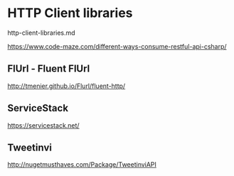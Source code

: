 # HTTP Client libraries

http-client-libraries.md

https://www.code-maze.com/different-ways-consume-restful-api-csharp/

## FlUrl - Fluent FlUrl

http://tmenier.github.io/Flurl/fluent-http/

## ServiceStack

https://servicestack.net/

## Tweetinvi

http://nugetmusthaves.com/Package/TweetinviAPI
